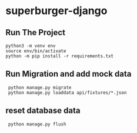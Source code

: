 # superburger-django

## Run The Project
```
python3 -m venv env
source env/bin/activate
python -m pip install -r requirements.txt 
```
## Run Migration and add mock data

```
 python manage.py migrate
 python manage.py loaddata api/fixtures/*.json

```
## reset database data
```
 python manage.py flush
```